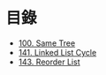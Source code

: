 # 目錄

- [100. Same Tree](./100.%20Same%20Tree.md)
- [141. Linked List Cycle](./141.%20Linked%20List%20Cycle.md)
- [143. Reorder List](./143.%20Reorder%20List.md)
